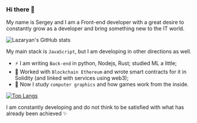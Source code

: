 ### Hi there 👋

My name is Sergey and I am a Front-end developer with a great desire to constantly grow as a developer and bring something new to the IT world. 

![Lazaryan's GitHub stats](https://github-readme-stats.vercel.app/api?username=lazaryan&hide=stars,contribs&count_private=true&show_icons=true)

My main stack is `JavaScript`, but I am developing in other directions as well.
- ⚡ I am writing `Back-end` in python, Nodejs, Rust; studied ML a little;
- 🤔 Worked with `Blockchain Ethereum` and wrote smart contracts for it in Solidity (and linked with services using web3);
- 🔭 Now I study `computer graphics` and how games work from the inside.

[![Top Langs](https://github-readme-stats.vercel.app/api/top-langs/?username=lazaryan&exclude_repo=CyberGarden2&langs_count=8&layout=compact)](https://github.com/anuraghazra/github-readme-stats)

I am constantly developing and do not think to be satisfied with what has already been achieved ✨

<!--
**lazaryan/lazaryan** is a ✨ _special_ ✨ repository because its `README.md` (this file) appears on your GitHub profile.

Here are some ideas to get you started:

- 🔭 I’m currently working on ...
- 🌱 I’m currently learning ...
- 👯 I’m looking to collaborate on ...
- 🤔 I’m looking for help with ...
- 💬 Ask me about ...
- 📫 How to reach me: ...
- 😄 Pronouns: ...
- ⚡ Fun fact: ...
-->
